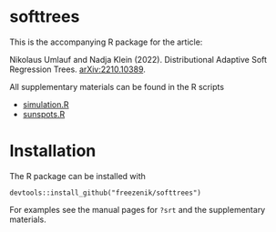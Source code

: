# softtrees

This is the accompanying R package for the article:

Nikolaus Umlauf and Nadja Klein (2022). Distributional Adaptive Soft  Regression Trees. [arXiv:2210.10389](https://arxiv.org/abs/2210.10389).

All supplementary materials can be found in the R scripts
* [simulation.R](https://github.com/freezenik/softtrees/blob/main/paper/simulation.R)
* [sunspots.R](https://github.com/freezenik/softtrees/blob/main/paper/sunspots.R)

# Installation

The R package can be installed with

```{r, eval=FALSE}
devtools::install_github("freezenik/softtrees")
```

For examples see the manual pages for `?srt` and the supplementary materials.

